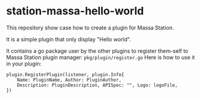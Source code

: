 # station-massa-hello-world

This repository show case how to create a plugin for Massa Station.

It is a simple plugin that only display "Hello world".

It contains a go package user by the other plugins to register them-self to Massa Station plugin manager: `pkg/plugin/register.go`
Here is how to use it in your plugin:

```golang
plugin.RegisterPlugin(listener, plugin.Info{
    Name: PluginName, Author: PluginAuthor,
    Description: PluginDescription, APISpec: "", Logo: logoFile,
})
```